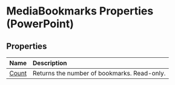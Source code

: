 
# MediaBookmarks Properties (PowerPoint)

## Properties



|**Name**|**Description**|
|:-----|:-----|
| [Count](f9aecfa7-2723-d281-fe16-28cecedebb86.md)|Returns the number of bookmarks. Read-only.|
